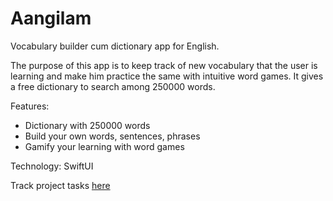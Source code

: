 # Aangilam
Vocabulary builder cum dictionary app for English.

The purpose of this app is to keep track of new vocabulary that the user is learning and make him practice the same with intuitive word games. It gives a free dictionary to search among 250000 words. 

Features:
- Dictionary with 250000 words
- Build your own words, sentences, phrases
- Gamify your learning with word games

Technology: SwiftUI

Track project tasks [here](https://github.com/users/coder-selvarajan/projects/3) 
